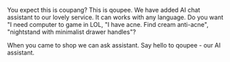 You expect this is coupang? This is qoupee. We have added AI chat assistant to our lovely service. It can works with any language. Do you want "I need computer to game in LOL, "I have acne. Find cream anti-acne", "nightstand with minimalist drawer handles"?

When you came to shop we can ask assistant. Say hello to qoupee - our AI assistant.
